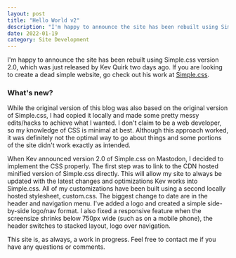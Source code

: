 ```yaml
---
layout: post
title: "Hello World v2"
description: "I'm happy to announce the site has been rebuilt using Simple.css ver. 2.0"
date: 2022-01-19
category: Site Development
---
```


I'm happy to announce the site has been rebuilt using Simple.css version 2.0, which was just released by Kev Quirk two days ago. If you are looking to create a dead simple website, go check out his work at [Simple.css](https://simplecss.org). 

### What's new?
While the original version of this blog was also based on the original version of Simple.css, I had copied it locally and made some pretty messy edits/hacks to achieve what I wanted. I don't claim to be a web developer, so my knowledge of CSS is minimal at best. Although this approach worked, it was definitely not the optimal way to go about things and some portions of the site didn't work exactly as intended.

When Kev announced version 2.0 of Simple.css on Mastodon, I decided to implement the CSS properly. The first step was to link to the CDN hosted minified version of Simple.css directly. This will allow my site to always be updated with the latest changes and optimizations Kev works into Simple.css. All of my customizations have been built using a second locally hosted stylesheet, custom.css. The biggest change to date are in the header and navigation menu.  I've added a logo and created a simple side-by-side logo/nav format.  I also fixed a responsive feature when the screensize shrinks below 750px wide (such as on a mobile phone), the header switches to stacked layout, logo over navigation.

This site is, as always, a work in progress. Feel free to contact me if you have any questions or comments.